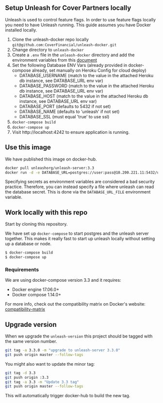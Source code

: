 ## Setup Unleash for Cover Partners locally

Unleash is used to control feature flags. In order to use feature flags locally you need to have Unleash running. This guide assumes you have Docker installed locally.

1. Clone the unleash-docker repo locally `git@github.com:CoverFinancial/unleash-docker.git`
2. Change directory to `unleash-docker`
3. Create a `.env` file in the `unleash-docker` directory and add the environment variables from this [document](https://drive.google.com/file/d/1hjniiRi1HXD3CUPMMIcpsg7_h4m3KOrL/view)
4. Set the following Database ENV Vars (already provided in docker-compose already, set manually on Heroku Config for cloud deploy)
    - DATABASE_USERNAME (match to the value in the attached Heroku db instance, see DATABASE_URL env var)
    - DATABASE_PASSWORD (match to the value in the attached Heroku db instance, see DATABASE_URL env var)
    - DATABASE_HOST (match to the value in the attached Heroku db instance, see DATABASE_URL env var)
    - DATABASE_PORT (defaults to 5432 if not set)
    - DATABASE_NAME (defaults to 'unleash' if not set)
    - DATABASE_SSL (must equal 'true' to use ssl)
5. `docker-compose build`
6. `docker-compose up`
7. Visit http://localhost:4242 to ensure application is running.

## Use this image

We have published this image on docker-hub. 

```bash
docker pull unleashorg/unleash-server:3.3
docker run -d -e DATABASE_URL=postgres://user:pass@10.200.221.11:5432/unleash unleashorg/unleash-server
```

Specifying secrets as environment variables are considered a bad security practice. Therefore, you can instead specify a file where unleash can read the database secret. This is done via the `DATABASE_URL_FILE` environment variable.


## Work locally with this repo 
Start by cloning this repository. 

We have set up `docker-compose` to start postgres and the unleash server together. This makes it really fast to start up
unleash locally without setting up a database or node.

```bash
$ docker-compose build
$ docker-compose up
```

### Requirements
We are using docker-compose version 3.3 and it requires:

- Docker engine 17.06.0+
- Docker compose 1.14.0+

For more info, check out the compatibility matrix on Docker's website: [compatibility-matrix](
https://docs.docker.com/compose/compose-file/compose-versioning/#compatibility-matrix)



## Upgrade version
When we upgrade the `unleash-version` this project should be tagged with the same version number.

```bash
git tag -a 3.3.0 -m "upgrade to unleash-server 3.3.0"
git push origin master --follow-tags
```

You might also want to update the minor tag:

```bash
git tag -d 3.3
git push origin :3.3
git tag -a 3.3 -m "Update 3.3 tag"
git push origin master --follow-tags
```

This will automatically trigger docker-hub to build the new tag. 
